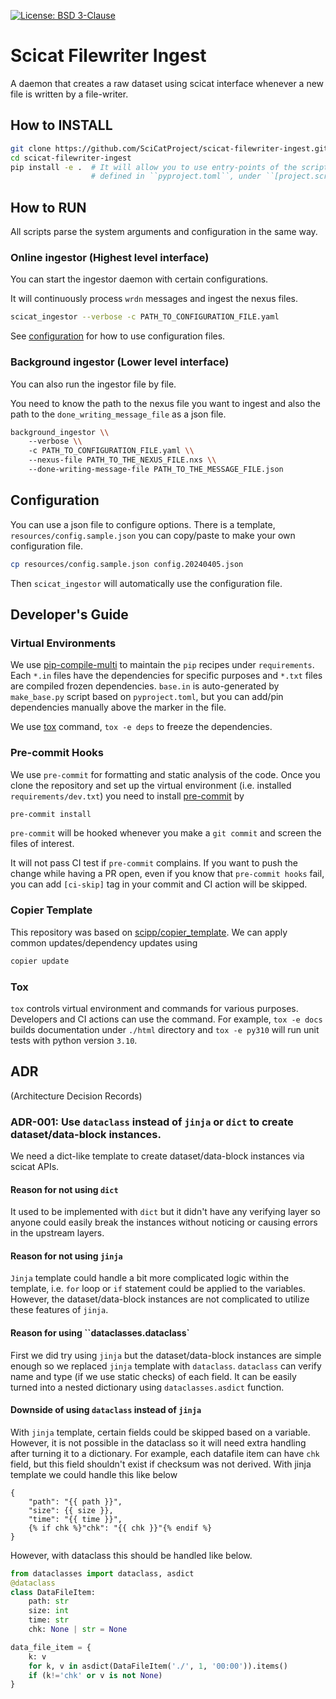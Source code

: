 [![License: BSD 3-Clause](https://img.shields.io/badge/License-BSD%203--Clause-blue.svg)](LICENSE)

# Scicat Filewriter Ingest

A daemon that creates a raw dataset using scicat interface whenever a new file is written by a file-writer.

## How to INSTALL
```bash
git clone https://github.com/SciCatProject/scicat-filewriter-ingest.git
cd scicat-filewriter-ingest
pip install -e .  # It will allow you to use entry-points of the scripts,
                  # defined in ``pyproject.toml``, under ``[project.scripts]`` section.
```

## How to RUN

All scripts parse the system arguments and configuration in the same way.

### Online ingestor (Highest level interface)
You can start the ingestor daemon with certain configurations.

It will continuously process `wrdn` messages and ingest the nexus files.

```bash
scicat_ingestor --verbose -c PATH_TO_CONFIGURATION_FILE.yaml
```

See [configuration](#configuration) for how to use configuration files.

### Background ingestor  (Lower level interface)
You can also run the ingestor file by file.

You need to know the path to the nexus file you want to ingest
and also the path to the ``done_writing_message_file`` as a json file.

```bash
background_ingestor \\
    --verbose \\
    -c PATH_TO_CONFIGURATION_FILE.yaml \\
    --nexus-file PATH_TO_THE_NEXUS_FILE.nxs \\
    --done-writing-message-file PATH_TO_THE_MESSAGE_FILE.json
```

## Configuration

You can use a json file to configure options.
There is a template, ``resources/config.sample.json`` you can copy/paste to make your own configuration file.

```bash
cp resources/config.sample.json config.20240405.json
```

Then ``scicat_ingestor`` will automatically use the configuration file.

## Developer's Guide

### Virtual Environments
We use [pip-compile-multi](https://pip-compile-multi.readthedocs.io/en/latest/) to maintain
the `pip` recipes under `requirements`.
Each `*.in` files have the dependencies for specific purposes and `*.txt` files are compiled frozen dependencies.
`base.in` is auto-generated by `make_base.py` script based on `pyproject.toml`,
but you can add/pin dependencies manually above the marker in the file.

We use [tox](#Tox) command, `tox -e deps` to freeze the dependencies.

### Pre-commit Hooks
We use `pre-commit` for formatting and static analysis of the code.
Once you clone the repository and set up the virtual environment (i.e. installed `requirements/dev.txt`)
you need to install [pre-commit](https://pre-commit.com/index.html) by
```bash
pre-commit install
```
`pre-commit` will be hooked whenever you make a `git commit` and screen the files of interest.

It will not pass CI test if `pre-commit` complains.
If you want to push the change while having a PR open, even if you know that `pre-commit hooks` fail,
you can add `[ci-skip]` tag in your commit and CI action will be skipped.

### Copier Template
This repository was based on [scipp/copier_template](https://github.com/scipp/copier_template).
We can apply common updates/dependency updates using
```bash
copier update
```

### Tox
`tox` controls virtual environment and commands for various purposes.
Developers and CI actions can use the command.
For example, `tox -e docs` builds documentation under `./html` directory and `tox -e py310` will run unit tests with python version `3.10`.

## ADR
(Architecture Decision Records)

### ADR-001: Use ``dataclass`` instead of ``jinja`` or ``dict`` to create dataset/data-block instances.
We need a dict-like template to create dataset/data-block instances via scicat APIs.
#### Reason for not using ``dict``
It used to be implemented with ``dict`` but it didn't have any verifying layer so anyone could easily break the instances without noticing or causing errors in the upstream layers.
#### Reason for not using ``jinja``

``Jinja`` template could handle a bit more complicated logic within the template, i.e. ``for`` loop or ``if`` statement could be applied to the variables.
However, the dataset/data-block instances are not complicated to utilize these features of ``jinja``.
#### Reason for using ``dataclasses.dataclass`
First we did try using ``jinja`` but the dataset/data-block instances are simple enough so we replaced ``jinja`` template with ``dataclass``.
``dataclass`` can verify name and type (if we use static checks) of each field.
It can be easily turned into a nested dictionary using ``dataclasses.asdict`` function.

#### Downside of using ``dataclass`` instead of ``jinja``
With ``jinja`` template, certain fields could be skipped based on a variable.
However, it is not possible in the dataclass so it will need extra handling after turning it to a dictionary.
For example, each datafile item can have ``chk`` field, but this field shouldn't exist if checksum was not derived.
With jinja template we could handle this like below
```jinja
{
    "path": "{{ path }}",
    "size": {{ size }},
    "time": "{{ time }}",
    {% if chk %}"chk": "{{ chk }}"{% endif %}
}
```
However, with dataclass this should be handled like below.
```python
from dataclasses import dataclass, asdict
@dataclass
class DataFileItem:
    path: str
    size: int
    time: str
    chk: None | str = None

data_file_item = {
    k: v
    for k, v in asdict(DataFileItem('./', 1, '00:00')).items()
    if (k!='chk' or v is not None)
}
```
